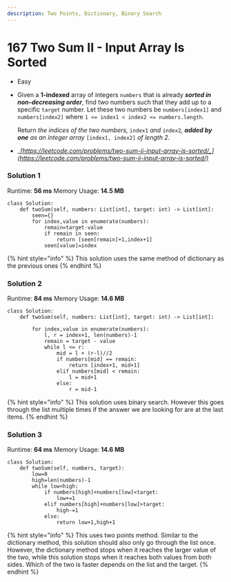 ```yaml
---
description: Two Points, Dictionary, Binary Search
---
```


# 167 Two Sum II - Input Array Is Sorted

* Easy
*   Given a **1-indexed** array of integers `numbers` that is already _**sorted in non-decreasing order**_, find two numbers such that they add up to a specific `target` number. Let these two numbers be `numbers[index1]` and `numbers[index2]` where `1 <= index1 < index2 <= numbers.length`.

    Return _the indices of the two numbers,_ `index1` _and_ `index2`_, **added by one** as an integer array_ `[index1, index2]` _of length 2._
* __[_https://leetcode.com/problems/two-sum-ii-input-array-is-sorted/_](https://leetcode.com/problems/two-sum-ii-input-array-is-sorted/)__

### Solution 1

Runtime: **56 ms** Memory Usage: **14.5 MB**

```
class Solution:
    def twoSum(self, numbers: List[int], target: int) -> List[int]:
        seen={}
        for index,value in enumerate(numbers):
            remain=target-value
            if remain in seen:
                return [seen[remain]+1,index+1]
            seen[value]=index
```

{% hint style="info" %}
This solution uses the same method of dictionary as the previous ones
{% endhint %}

### Solution 2

Runtime: **84 ms** Memory Usage: **14.6 MB**

```
class Solution:
    def twoSum(self, numbers: List[int], target: int) -> List[int]:
        
        for index,value in enumerate(numbers):
            l, r = index+1, len(numbers)-1
            remain = target - value
            while l <= r:
                mid = l + (r-l)//2
                if numbers[mid] == remain:
                    return [index+1, mid+1]
                elif numbers[mid] < remain:
                    l = mid+1
                else:
                    r = mid-1
```

{% hint style="info" %}
This solution uses binary search. However this goes through the list multiple times if the answer we are looking for are at the last items.&#x20;
{% endhint %}

### Solution 3

Runtime: **64 ms** Memory Usage: **14.6 MB**

```
class Solution:
    def twoSum(self, numbers, target):
        low=0
        high=len(numbers)-1
        while low<high:
            if numbers[high]+numbers[low]<target:
                low+=1
            elif numbers[high]+numbers[low]>target:
                high-=1
            else:
                return low+1,high+1
```

{% hint style="info" %}
This uses two points method. Similar to the dictionary method, this solution should also only go through the list once. However, the dictionary method stops when it reaches the larger value of the two, while this solution stops when it reaches both values from both sides. Which of the two is faster depends on the list and the target.&#x20;
{% endhint %}
